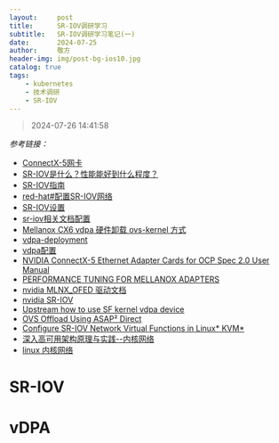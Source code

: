 ```yaml
---
layout:     post
title:      SR-IOV调研学习
subtitle:   SR-IOV调研学习笔记(一)
date:       2024-07-25
author:     敬方
header-img: img/post-bg-ios10.jpg
catalog: true
tags:
    - kubernetes
    - 技术调研
    - SR-IOV
---
```


> 2024-07-26 14:41:58

_参考链接：_

- [ConnectX-5网卡](https://www.nvidia.cn/networking/ethernet/connectx-5/)
- [SR-IOV是什么？性能能好到什么程度？](https://zhuanlan.zhihu.com/p/91197211)
- [SR-IOV指南](https://feisky.gitbooks.io/sdn/content/linux/sr-iov.html)
- [red-hat#配置SR-IOV网络](https://docs.redhat.com/zh_hans/documentation/red_hat_enterprise_linux_openstack_platform/7/html/networking_guide/sec-sr-iov#create_virtual_functions_on_the_compute_node)
- [SR-IOV设置](https://blog.csdn.net/leoufung/article/details/121046338)
- [sr-iov相关文档配置](https://docs.nvidia.com/networking/display/public/sol/qsg+for+high+availability+with+nvidia+enhanced+sr-iov+with+bonding+support+(vf-lag))
- [Mellanox CX6 vdpa 硬件卸载 ovs-kernel 方式](https://wangzheng422.github.io/docker_env/notes/2021/2021.10.cx6dx.vdpa.offload.html)
- [vdpa-deployment](https://github.com/redhat-nfvpe/vdpa-deployment/blob/master/README.md)
- [vdpa配置](https://www.redhat.com/en/blog/hands-vdpa-what-do-you-do-when-you-aint-got-hardware-part-1)
- [NVIDIA ConnectX-5 Ethernet Adapter Cards for OCP Spec 2.0 User Manual](https://docs.nvidia.com/networking/display/connectx5enocp2)
- [PERFORMANCE TUNING FOR MELLANOX ADAPTERS](https://enterprise-support.nvidia.com/s/article/performance-tuning-for-mellanox-adapters#jive_content_id_Getting_started)
- [nvidia MLNX_OFED 驱动文档](https://docs.nvidia.com/networking/display/mlnxofedv23103220lts/introduction)
- [nvidia SR-IOV](https://docs.nvidia.com/networking/display/mlnxofedv531001/single+root+io+virtualization+(sr-iov))
- [Upstream how to use SF kernel vdpa device](https://github.com/Mellanox/scalablefunctions/wiki/Upstream-how-to-use-SF-kernel-vdpa-device)
- [OVS Offload Using ASAP² Direct](https://docs.nvidia.com/networking/display/mlnxofedv531001/ovs+offload+using+asap%C2%B2+direct)
- [Configure SR-IOV Network Virtual Functions in Linux* KVM*](https://www.intel.com/content/www/us/en/developer/articles/technical/configure-sr-iov-network-virtual-functions-in-linux-kvm.html)
- [深入高可用架构原理与实践--内核网络](https://www.thebyte.com.cn/network/linux-kernel-networking.html)
- [linux 内核网络](https://docs.kernel.org/networking/switchdev.html)

# SR-IOV


# vDPA